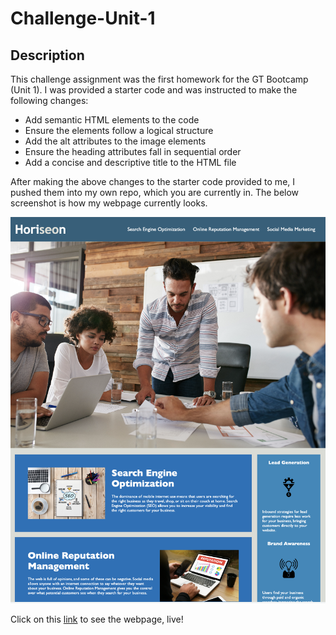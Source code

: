 # Challenge-Unit-1

## Description

This challenge assignment was the first homework for the GT Bootcamp (Unit 1). I was provided a starter code and was instructed to make the following changes:

* Add semantic HTML elements to the code
* Ensure the elements follow a logical structure
* Add the alt attributes to the image elements
* Ensure the heading attributes fall in sequential order
* Add a concise and descriptive title to the HTML file

After making the above changes to the starter code provided to me, I pushed them into my own repo, which you are currently in. The below screenshot is how my webpage currently looks.

![The Horiseon webpage includes semantic HTML elements, a nav-bar, header, main image, and cards with images and text.](./images/Horiseon-Deployed-Screenshot.png)

Click on this [link](https://alisabevers.github.io/Challenge-Unit-1/) to see the webpage, live!